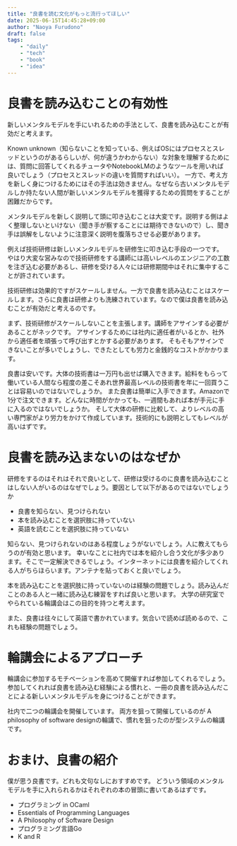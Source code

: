 ```yaml
---
title: "良書を読む文化がもっと流行ってほしい"
date: 2025-06-15T14:45:28+09:00
author: "Naoya Furudono"
draft: false
tags:
    - "daily"
    - "tech"
    - "book"
    - "idea"
---
```


# 良書を読み込むことの有効性

新しいメンタルモデルを手にいれるための手法として、良書を読み込むことが有効だと考えます。

Known unknown（知らないことを知っている、例えばOSにはプロセスとスレッドというのがあるらしいが、何が違うかわからない）な対象を理解するためには、質問に回答してくれるチュータやNotebookLMのようなツールを用いれば良いでしょう（プロセスとスレッドの違いを質問すればいい）。
一方で、考え方を新しく身につけるためにはその手法は効きません。なぜなら古いメンタルモデルしか持たない人間が新しいメンタルモデルを獲得するための質問をすることが困難だからです。

メンタルモデルを新しく説明して頭に叩き込むことは大変です。説明する側はよく整理しないといけない（聞き手が察することには期待できないので）し、聞き手は誤解をしないように注意深く説明を腹落ちさせる必要があります。

例えば技術研修は新しいメンタルモデルを研修生に叩き込む手段の一つです。
やはり大変な営みなので技術研修をする講師には高いレベルのエンジニアの工数を注ぎ込む必要があるし、研修を受ける人々には研修期間中はそれに集中することが許されています。

技術研修は効果的ですがスケールしません。一方で良書を読み込むことはスケールします。さらに良書は研修よりも洗練されています。なので僕は良書を読み込むことが有効だと考えるのです。

まず、技術研修がスケールしないことを主張します。講師をアサインする必要があることがネックです。
アサインするためには社内に適任者がいるとか、社外から適任者を頑張って呼び出すとかする必要があります。
そもそもアサインできないことが多いでしょうし、できたとしても労力と金銭的なコストがかかります。

良書は安いです。大体の技術書は一万円も出せば購入できます。給料をもらって働いている人間なら程度の差こそあれ世界最高レベルの技術書を年に一回買うことは容易いのではないでしょうか。
また良書は簡単に入手できます。Amazonで1分で注文できます。どんなに時間がかかっても、一週間もあれば本が手元に手に入るのではないでしょうか。
そして大体の研修に比較して、よりレベルの高い専門家がより労力をかけて作成しています。技術的にも説明としてもレベルが高いはずです。

# 良書を読み込まないのはなぜか

研修をするのはそれはそれで良いとして、研修は受けるのに良書を読み込むことはしない人がいるのはなぜでしょう。要因として以下があるのではないでしょうか

- 良書を知らない、見つけられない
- 本を読み込むことを選択肢に持っていない
- 英語を読むことを選択肢に持っていない

知らない、見つけられないのはある程度しょうがないでしょう。人に教えてもらうのが有効と思います。
幸いなことに社内では本を紹介し合う文化が多少あります。そこで一定解決できるでしょう。インターネットには良書を紹介してくれる人がちらほらいます。アンテナを貼っておくと良いでしょう。

本を読み込むことを選択肢に持っていないのは経験の問題でしょう。読み込んだことのある人と一緒に読み込む練習をすれば良いと思います。
大学の研究室でやられている輪講会はこの目的を持つと考えます。

また、良書は往々にして英語で書かれています。気合いで読めば読めるので、これも経験の問題でしょう。

# 輪講会によるアプローチ

輪講会に参加するモチベーションを高めて開催すれば参加してくれるでしょう。
参加してくれれば良書を読み込む経験による慣れと、一冊の良書を読み込んだことによる新しいメンタルモデルを身につけることができます。

社内で二つの輪講会を開催しています。
両方を狙って開催しているのが A philosophy of software designの輪講で、慣れを狙ったのが型システムの輪講です。

# おまけ、良書の紹介

僕が思う良書です。どれも文句なしにおすすめです。
どういう領域のメンタルモデルを手に入れられるかはそれぞれの本の冒頭に書いてあるはずです。

- プログラミング in OCaml
- Essentials of Programming Languages
- A Philosophy of Software Design
- プログラミング言語Go
- K and R
